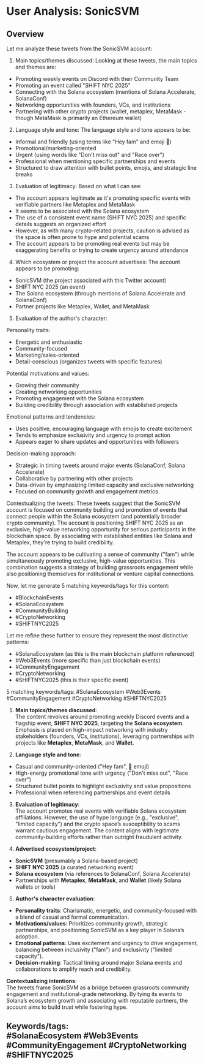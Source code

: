 # User Analysis: SonicSVM

## Overview

<think>
Let me analyze these tweets from the SonicSVM account:

1. Main topics/themes discussed:
Looking at these tweets, the main topics and themes are:
- Promoting weekly events on Discord with their Community Team
- Promoting an event called "SHIFT NYC 2025"
- Connecting with the Solana ecosystem (mentions of Solana Accelerate, SolanaConf)
- Networking opportunities with founders, VCs, and institutions
- Partnering with other crypto projects (wallet, metaplex, MetaMask - though MetaMask is primarily an Ethereum wallet)

2. Language style and tone:
The language style and tone appears to be:
- Informal and friendly (using terms like "Hey fam" and emoji 👾)
- Promotional/marketing-oriented
- Urgent (using words like "Don't miss out" and "Race over")
- Professional when mentioning specific partnerships and events
- Structured to draw attention with bullet points, emojis, and strategic line breaks

3. Evaluation of legitimacy:
Based on what I can see:
- The account appears legitimate as it's promoting specific events with verifiable partners like Metaplex and MetaMask
- It seems to be associated with the Solana ecosystem
- The use of a consistent event name (SHIFT NYC 2025) and specific details suggests an organized effort
- However, as with many crypto-related projects, caution is advised as the space is often prone to hype and potential scams
- The account appears to be promoting real events but may be exaggerating benefits or trying to create urgency around attendance

4. Which ecosystem or project the account advertises:
The account appears to be promoting:
- SonicSVM (the project associated with this Twitter account)
- SHIFT NYC 2025 (an event)
- The Solana ecosystem (through mentions of Solana Accelerate and SolanaConf)
- Partner projects like Metaplex, Wallet, and MetaMask

5. Evaluation of the author's character:

Personality traits:
- Energetic and enthusiastic
- Community-focused
- Marketing/sales-oriented
- Detail-conscious (organizes tweets with specific features)

Potential motivations and values:
- Growing their community
- Creating networking opportunities
- Promoting engagement with the Solana ecosystem
- Building credibility through association with established projects

Emotional patterns and tendencies:
- Uses positive, encouraging language with emojis to create excitement
- Tends to emphasize exclusivity and urgency to prompt action
- Appears eager to share updates and opportunities with followers

Decision-making approach:
- Strategic in timing tweets around major events (SolanaConf, Solana Accelerate)
- Collaborative by partnering with other projects
- Data-driven by emphasizing limited capacity and exclusive networking
- Focused on community growth and engagement metrics

Contextualizing the tweets:
These tweets suggest that the SonicSVM account is focused on community building and promotion of events that connect people within the Solana ecosystem (and potentially broader crypto community). The account is positioning SHIFT NYC 2025 as an exclusive, high-value networking opportunity for serious participants in the blockchain space. By associating with established entities like Solana and Metaplex, they're trying to build credibility.

The account appears to be cultivating a sense of community ("fam") while simultaneously promoting exclusive, high-value opportunities. This combination suggests a strategy of building grassroots engagement while also positioning themselves for institutional or venture capital connections.

Now, let me generate 5 matching keywords/tags for this content:
- #BlockchainEvents
- #SolanaEcosystem
- #CommunityBuilding
- #CryptoNetworking
- #SHIFTNYC2025

Let me refine these further to ensure they represent the most distinctive patterns:
- #SolanaEcosystem (as this is the main blockchain platform referenced)
- #Web3Events (more specific than just blockchain events)
- #CommunityEngagement
- #CryptoNetworking
- #SHIFTNYC2025 (this is their specific event)

5 matching keywords/tags:
#SolanaEcosystem #Web3Events #CommunityEngagement #CryptoNetworking #SHIFTNYC2025
</think>

1. **Main topics/themes discussed**:  
The content revolves around promoting weekly Discord events and a flagship event, **SHIFT NYC 2025**, targeting the **Solana ecosystem**. Emphasis is placed on high-impact networking with industry stakeholders (founders, VCs, institutions), leveraging partnerships with projects like **Metaplex**, **MetaMask**, and **Wallet**.  

2. **Language style and tone**:  
- Casual and community-oriented ("Hey fam", 👾 emoji)  
- High-energy promotional tone with urgency ("Don't miss out", "Race over")  
- Structured bullet points to highlight exclusivity and value propositions  
- Professional when referencing partnerships and event details  

3. **Evaluation of legitimacy**:  
The account promotes real events with verifiable Solana ecosystem affiliations. However, the use of hype language (e.g., "exclusive", "limited capacity") and the crypto space’s susceptibility to scams warrant cautious engagement. The content aligns with legitimate community-building efforts rather than outright fraudulent activity.  

4. **Advertised ecosystem/project**:  
- **SonicSVM** (presumably a Solana-based project)  
- **SHIFT NYC 2025** (a curated networking event)  
- **Solana ecosystem** (via references to SolanaConf, Solana Accelerate)  
- Partnerships with **Metaplex**, **MetaMask**, and **Wallet** (likely Solana wallets or tools)  

5. **Author's character evaluation**:  
- **Personality traits**: Charismatic, energetic, and community-focused with a blend of casual and formal communication.  
- **Motivations/values**: Prioritizes community growth, strategic partnerships, and positioning SonicSVM as a key player in Solana’s adoption.  
- **Emotional patterns**: Uses excitement and urgency to drive engagement, balancing between inclusivity ("fam") and exclusivity ("limited capacity").  
- **Decision-making**: Tactical timing around major Solana events and collaborations to amplify reach and credibility.  

**Contextualizing intentions**:  
The tweets frame SonicSVM as a bridge between grassroots community engagement and institutional-grade networking. By tying its events to Solana’s ecosystem growth and associating with reputable partners, the account aims to build trust while fostering hype.  

**Keywords/tags**:  
#SolanaEcosystem #Web3Events #CommunityEngagement #CryptoNetworking #SHIFTNYC2025
---
